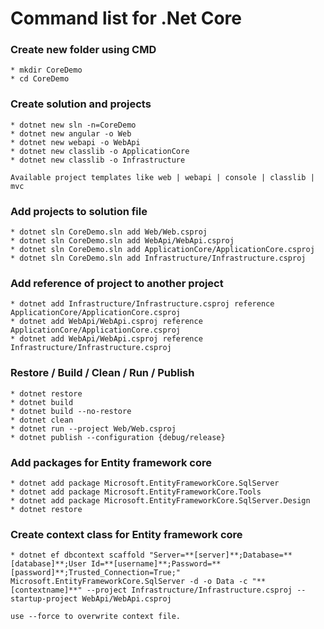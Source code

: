 # Command list for .Net Core

### Create new folder using CMD
`````
* mkdir CoreDemo
* cd CoreDemo
`````

### Create solution and projects
`````
* dotnet new sln -n=CoreDemo
* dotnet new angular -o Web
* dotnet new webapi -o WebApi
* dotnet new classlib -o ApplicationCore
* dotnet new classlib -o Infrastructure

Available project templates like web | webapi | console | classlib | mvc
`````

### Add projects to solution file
`````
* dotnet sln CoreDemo.sln add Web/Web.csproj
* dotnet sln CoreDemo.sln add WebApi/WebApi.csproj
* dotnet sln CoreDemo.sln add ApplicationCore/ApplicationCore.csproj
* dotnet sln CoreDemo.sln add Infrastructure/Infrastructure.csproj
`````

### Add reference of project to another project
`````
* dotnet add Infrastructure/Infrastructure.csproj reference ApplicationCore/ApplicationCore.csproj
* dotnet add WebApi/WebApi.csproj reference ApplicationCore/ApplicationCore.csproj
* dotnet add WebApi/WebApi.csproj reference Infrastructure/Infrastructure.csproj
`````

### Restore / Build / Clean / Run / Publish
`````
* dotnet restore
* dotnet build
* dotnet build --no-restore
* dotnet clean
* dotnet run --project Web/Web.csproj
* dotnet publish --configuration {debug/release}
`````

### Add packages for Entity framework core
`````
* dotnet add package Microsoft.EntityFrameworkCore.SqlServer
* dotnet add package Microsoft.EntityFrameworkCore.Tools 
* dotnet add package Microsoft.EntityFrameworkCore.SqlServer.Design
* dotnet restore
`````

### Create context class for Entity framework core
`````
* dotnet ef dbcontext scaffold "Server=**[server]**;Database=**[database]**;User Id=**[username]**;Password=**[password]**;Trusted_Connection=True;" Microsoft.EntityFrameworkCore.SqlServer -d -o Data -c "**[contextname]**" --project Infrastructure/Infrastructure.csproj --startup-project WebApi/WebApi.csproj

use --force to overwrite context file.
`````

